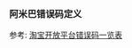 ### 阿米巴错误码定义

参考: [淘宝开放平台错误码一览表](https://open.taobao.com/doc2/detail.htm?articleId=114&docType=1&treeId=null)